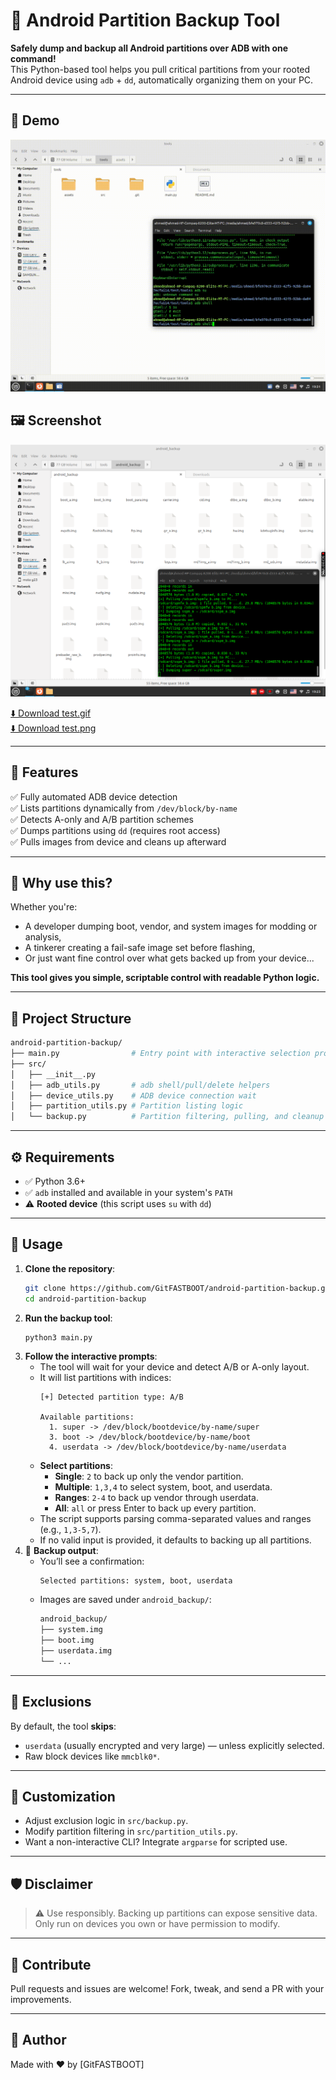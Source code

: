 # 🚀 Android Partition Backup Tool

**Safely dump and backup all Android partitions over ADB with one command!**  
This Python-based tool helps you pull critical partitions from your rooted Android device using `adb` + `dd`, automatically organizing them on your PC.

---

## 🎥 Demo

![Demo GIF](https://github.com/GitFASTBOOT/android-partition-backup/raw/main/assets/test.gif)

## 🖼 Screenshot

![Static Image](https://github.com/GitFASTBOOT/android-partition-backup/raw/main/assets/test.png)

[⬇️ Download test.gif](https://github.com/GitFASTBOOT/android-partition-backup/raw/main/assets/test.gif)  
[⬇️ Download test.png](https://github.com/GitFASTBOOT/android-partition-backup/raw/main/assets/test.png)

---

## 🔧 Features

✅ Fully automated ADB device detection  
✅ Lists partitions dynamically from `/dev/block/by-name`  
✅ Detects A-only and A/B partition schemes  
✅ Dumps partitions using `dd` (requires root access)  
✅ Pulls images from device and cleans up afterward  

---

## 🧠 Why use this?

Whether you're:
- A developer dumping boot, vendor, and system images for modding or analysis,
- A tinkerer creating a fail-safe image set before flashing,
- Or just want fine control over what gets backed up from your device...

**This tool gives you simple, scriptable control with readable Python logic.**

---

## 📁 Project Structure

```bash
android-partition-backup/
├── main.py                # Entry point with interactive selection prompt
├── src/
│   ├── __init__.py
│   ├── adb_utils.py       # adb shell/pull/delete helpers
│   ├── device_utils.py    # ADB device connection wait
│   ├── partition_utils.py # Partition listing logic
│   └── backup.py          # Partition filtering, pulling, and cleanup
``` 

---

## ⚙️ Requirements

- ✅ Python 3.6+
- ✅ `adb` installed and available in your system's `PATH`
- ⚠️ **Rooted device** (this script uses `su` with `dd`)

---

## 🚀 Usage

1. **Clone the repository**:
   ```bash
   git clone https://github.com/GitFASTBOOT/android-partition-backup.git
   cd android-partition-backup
   ```
2. **Run the backup tool**:
   ```bash
   python3 main.py
   ```
3. **Follow the interactive prompts**:
   - The tool will wait for your device and detect A/B or A-only layout.
   - It will list partitions with indices:
     ```
     [+] Detected partition type: A/B

     Available partitions:
       1. super -> /dev/block/bootdevice/by-name/super
       3. boot -> /dev/block/bootdevice/by-name/boot
       4. userdata -> /dev/block/bootdevice/by-name/userdata
     ```
   - **Select partitions**:
     - **Single**: `2` to back up only the vendor partition.
     - **Multiple**: `1,3,4` to select system, boot, and userdata.
     - **Ranges**: `2-4` to back up vendor through userdata.
     - **All**: `all` or press Enter to back up every partition.
   - The script supports parsing comma-separated values and ranges (e.g., `1,3-5,7`).
   - If no valid input is provided, it defaults to backing up all partitions.
4. 🎉 **Backup output**:
   - You’ll see a confirmation:
     ```
     Selected partitions: system, boot, userdata
     ```
   - Images are saved under `android_backup/`:
     ```bash
     android_backup/
     ├── system.img
     ├── boot.img
     ├── userdata.img
     └── ...
     ```

---

## 🚫 Exclusions

By default, the tool **skips**:
- `userdata` (usually encrypted and very large) — unless explicitly selected.
- Raw block devices like `mmcblk0*`.

---

## 🧩 Customization

- Adjust exclusion logic in `src/backup.py`.
- Modify partition filtering in `src/partition_utils.py`.
- Want a non-interactive CLI? Integrate `argparse` for scripted use.

---

## 🛡 Disclaimer

> ⚠️ Use responsibly. Backing up partitions can expose sensitive data. Only run on devices you own or have permission to modify.

---

## 🤝 Contribute

Pull requests and issues are welcome! Fork, tweak, and send a PR with your improvements.

---

## 💬 Author

Made with ❤️ by [GitFASTBOOT]

